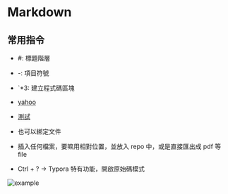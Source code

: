 # Markdown

## 常用指令

- #: 標題階層
- -: 項目符號
- `*3: 建立程式碼區塊
- [yahoo](https://tw.yahoo.com/)
- [測試](./test.md)
- []() 也可以綁定文件

- 插入任何檔案，要嘛用相對位置，並放入 repo 中，或是直接匯出成 pdf 等 file

- Ctrl + ? -> Typora 特有功能，開啟原始碼模式

![example](D:\Side_Project\Algorithm\Liren\OddsAndEnds\Markdown\example.jpg)






